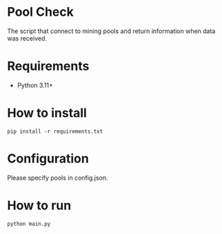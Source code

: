 # Pool Check

The script that connect to mining pools and return information when data was received.

# Requirements

* Python 3.11+

# How to install

    pip install -r requirements.txt

# Configuration

Please specify pools in config.json.

# How to run

    python main.py

